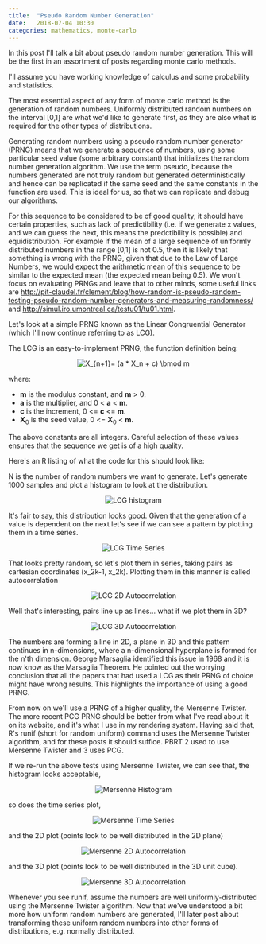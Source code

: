 ```yaml
---
title:  "Pseudo Random Number Generation"
date:   2018-07-04 10:30
categories: mathematics, monte-carlo
---
```

In this post I'll talk a bit about pseudo random number generation. This will be the first in an assortment of posts  regarding monte carlo methods.

I'll assume you have working knowledge of calculus and some probability and statistics.

The most essential aspect of any form of monte carlo method is the generation of random numbers. Uniformly distributed random numbers on the interval [0,1] are what we'd like to generate first, as they are also what is required for the other types of distributions.

Generating random numbers using a pseudo random number generator (PRNG) means that we generate a sequence of numbers, using some particular seed value (some arbitrary constant) that initializes the random number generation algorithm. We use the term pseudo, because the numbers generated are not truly random but generated deterministically and hence can be replicated if the same seed and the same constants in the function are used. This is ideal for us, so that we can replicate and debug our algorithms.

For this sequence to be considered to be of good quality, it should have certain properties, such as lack of predictibility (i.e. if we generate x values, and we can guess the next, this means the predctibility is possible) and equidistribution. For example if the mean of a large sequence of uniformly distributed numbers in the range [0,1] is not 0.5, then it is likely that something is wrong with the PRNG, given that due to the Law of Large Numbers, we would expect the arithmetic mean of this sequence to be similar to the expected mean (the expected mean being 0.5). We won't focus on evaluating PRNGs and leave that to other minds, some useful links are http://pit-claudel.fr/clement/blog/how-random-is-pseudo-random-testing-pseudo-random-number-generators-and-measuring-randomness/ and http://simul.iro.umontreal.ca/testu01/tu01.html.

Let's look at a simple PRNG known as the Linear Congruential Generator (which I'll now continue referring to as LCG).

The LCG is an easy-to-implement PRNG, the function definition being:

<p align="center">
<img src="https://latex.codecogs.com/gif.latex?X_{n&plus;1}=&space;(a&space;*&space;X_n&space;&plus;&space;c)&space;\bmod&space;m" title="X_{n+1}= (a * X_n + c) \bmod m" />
</p>

where:
- __m__ is the modulus constant, and __m__ > 0.
- __a__ is the multiplier, and 0 < __a__ < __m__.
- __c__ is the increment, 0 <= __c__ <= __m__.
- __X__<sub>0</sub> is the seed value, 0 <= __X__<sub>0</sub> < __m__.

The above constants are all integers. Careful selection of these values ensures that the sequence we get is of a high quality.

Here's an R listing of what the code for this should look like:

N is the number of random numbers we want to generate. Let's generate 1000 samples and plot a histogram to look at the distribution.


<p align="center">
<img src="/assets/prngs/lcg_histogram.png" alt="LCG histogram">
</p>


It's fair to say, this distribution looks good. Given that the generation of a value is dependent on the next let's see if we can see a pattern by plotting them in a time series.

<p align="center">
<img src="/assets/prngs/lcg_time_series.png" alt="LCG Time Series">
</p>


That looks pretty random, so let's plot them in series, taking pairs as cartesian coordinates (x_2k-1, x_2k). Plotting them in this manner is called autocorrelation

<p align="center">
<img src="/assets/prngs/lcg_2d.png" alt="LCG 2D Autocorrelation">
</p>

Well that's interesting, pairs line up as lines... what if we plot them in 3D?

<p align="center">
<img src="/assets/prngs/lcg_3d.gif" alt="LCG 3D Autocorrelation">
</p>


The numbers are forming a line in 2D, a plane in 3D and this pattern continues in n-dimensions, where a n-dimensional hyperplane is formed for the n'th dimension. George Marsaglia identified this issue in 1968 and it is now know as the Marsaglia Theorem. He pointed out the worrying conclusion that all the papers that had used a LCG as their PRNG of choice might have wrong results. This highlights the importance of using a good PRNG.

From now on we'll use a PRNG of a higher quality, the Mersenne Twister. The more recent PCG PRNG should be better from what I've read about it on its website, and it's what I use in my rendering system. Having said that, R's runif (short for random uniform) command uses the Mersenne Twister algorithm, and for these posts it should suffice. PBRT 2 used to use Mersenne Twister and 3 uses PCG. 

If we re-run the above tests using Mersenne Twister, we can see that, the histogram looks acceptable,

<p align="center">
<img src="/assets/prngs/mersenne_hist.png" alt="Mersenne Histogram">
</p>

so does the time series plot,

<p align="center">
<img src="/assets/prngs/mersenne_time_series.png" alt="Mersenne Time Series">
</p>

and the 2D plot (points look to be well distributed in the 2D plane)

<p align="center">
<img src="/assets/prngs/mersenne_2d.png" alt="Mersenne 2D Autocorrelation">
</p>

and the 3D plot (points look to be well distributed in the 3D unit cube).

<p align="center">
<img src="/assets/prngs/mersenne_3d.gif" alt="Mersenne 3D Autocorrelation">
</p>

Whenever you see runif, assume the numbers are well uniformly-distributed using the Mersenne Twister algorithm. Now that we've understood a bit more how uniform random numbers are generated, I'll later post about transforming these uniform random numbers into other forms of distributions, e.g. normally distributed.

